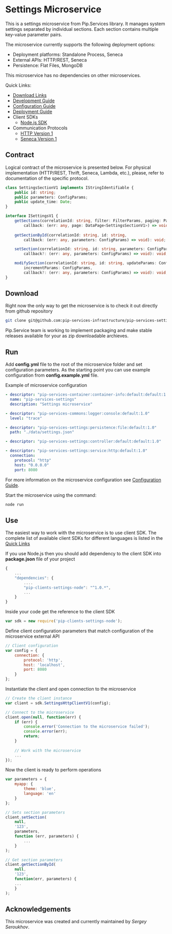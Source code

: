 # Settings Microservice

This is a settings microservice from Pip.Services library. 
It manages system settings separated by individual sections.
Each section contains multiple key-value parameter pairs. 

The microservice currently supports the following deployment options:
* Deployment platforms: Standalone Process, Seneca
* External APIs: HTTP/REST, Seneca
* Persistence: Flat Files, MongoDB

This microservice has no dependencies on other microservices.

<a name="links"></a> Quick Links:

* [Download Links](doc/Downloads.md)
* [Development Guide](doc/Development.md)
* [Configuration Guide](doc/Configuration.md)
* [Deployment Guide](doc/Deployment.md)
* Client SDKs
  - [Node.js SDK](https://github.com/pip-services-infrastructure/pip-clients-settings-node)
* Communication Protocols
  - [HTTP Version 1](doc/HttpProtocolV1.md)
  - [Seneca Version 1](doc/SenecaProtocolV1.md)

## Contract

Logical contract of the microservice is presented below. For physical implementation (HTTP/REST, Thrift, Seneca, Lambda, etc.),
please, refer to documentation of the specific protocol.

```typescript
class SettingsSectionV1 implements IStringIdentifiable {
    public id: string;
    public parameters: ConfigParams;
    public update_time: Date;
}

interface ISettingsV1 {
    getSections(correlationId: string, filter: FilterParams, paging: PagingParams, 
        callback: (err: any, page: DataPage<SettingsSectionV1>) => void): void;
    
    getSectionById(correlationId: string, id: string, 
        callback: (err: any, parameters: ConfigParams) => void): void;

    setSection(correlationId: string, id: string, parameters: ConfigParams,
        callback?: (err: any, parameters: ConfigParams) => void): void;

    modifySection(correlationId: string, id: string, updateParams: ConfigParams, 
        incrementParams: ConfigParams,
        callback?: (err: any, parameters: ConfigParams) => void): void;
}
```

## Download

Right now the only way to get the microservice is to check it out directly from github repository
```bash
git clone git@github.com:pip-services-infrastructure/pip-services-settings-node.git
```

Pip.Service team is working to implement packaging and make stable releases available for your 
as zip downloadable archieves.

## Run

Add **config.yml** file to the root of the microservice folder and set configuration parameters.
As the starting point you can use example configuration from **config.example.yml** file. 

Example of microservice configuration
```yaml
- descriptor: "pip-services-container:container-info:default:default:1.0"
  name: "pip-services-settings"
  description: "Settings microservice"

- descriptor: "pip-services-commons:logger:console:default:1.0"
  level: "trace"

- descriptor: "pip-services-settings:persistence:file:default:1.0"
  path: "./data/settings.json"

- descriptor: "pip-services-settings:controller:default:default:1.0"

- descriptor: "pip-services-settings:service:http:default:1.0"
  connection:
    protocol: "http"
    host: "0.0.0.0"
    port: 8080
```
 
For more information on the microservice configuration see [Configuration Guide](Configuration.md).

Start the microservice using the command:
```bash
node run
```

## Use

The easiest way to work with the microservice is to use client SDK. 
The complete list of available client SDKs for different languages is listed in the [Quick Links](#links)

If you use Node.js then you should add dependency to the client SDK into **package.json** file of your project
```javascript
{
    ...
    "dependencies": {
        ....
        "pip-clients-settings-node": "^1.0.*",
        ...
    }
}
```

Inside your code get the reference to the client SDK
```javascript
var sdk = new require('pip-clients-settings-node');
```

Define client configuration parameters that match configuration of the microservice external API
```javascript
// Client configuration
var config = {
    connection: {
        protocol: 'http',
        host: 'localhost', 
        port: 8080
    }
};
```

Instantiate the client and open connection to the microservice
```javascript
// Create the client instance
var client = sdk.SettingsHttpClientV1(config);

// Connect to the microservice
client.open(null, function(err) {
    if (err) {
        console.error('Connection to the microservice failed');
        console.error(err);
        return;
    }
    
    // Work with the microservice
    ...
});
```

Now the client is ready to perform operations
```javascript
var parameters = {
    myapp: {
        theme: 'blue',
        language: 'en'
    }
};

// Sets section parameters
client.setSection(
    null,
    '123',
    parameters,
    function (err, parameters) {
        ...
    }
);
```

```javascript
// Get section parameters
client.getSectionById(
    null,
    '123',
    function(err, parameters) {
    ...    
    }
);
```    

## Acknowledgements

This microservice was created and currently maintained by *Sergey Seroukhov*.


